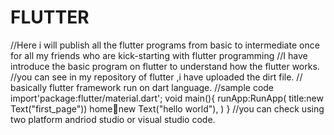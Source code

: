 # FLUTTER
//Here i will publish all the flutter programs from basic to intermediate once for all my friends who are kick-starting with flutter programming
//I have introduce the basic program on flutter to understand how the flutter works.
//you can see in my repository of  flutter ,i have uploaded the dirt file.
// basically flutter framework run on dart language.
//sample code
import'package:flutter/material.dart';
void main(){
runApp:RunApp(
title:new Text("first_page"))
home:child:new Text("hello world"),
)
}
//you can check using two platform andriod studio or visual studio code.
